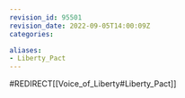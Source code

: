 ```yaml
---
revision_id: 95501
revision_date: 2022-09-05T14:00:09Z
categories:

aliases:
- Liberty_Pact
---
```


#REDIRECT[[Voice_of_Liberty#Liberty_Pact]]